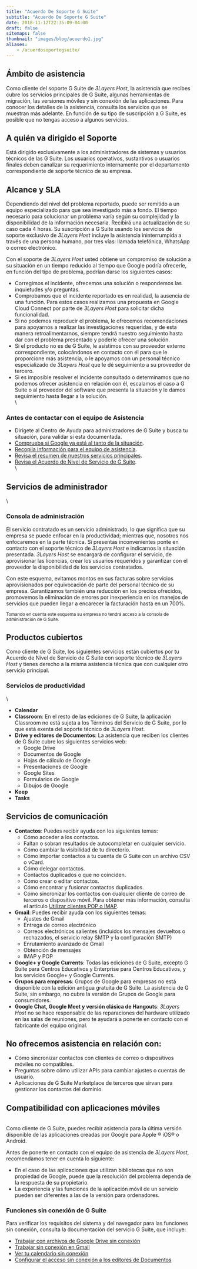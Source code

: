 ```yaml
---
title: "Acuerdo De Soporte G Suite"
subtitle: "Acuerdo De Soporte G Suite"
date: 2018-11-12T22:35:09-04:00
draft: false
sitemaps: false
thumbnail: "images/blog/acuerdo1.jpg"
aliases:
    - /acuerdosoportegsuite/
---
```


## Ámbito de asistencia 

Como cliente del soporte G Suite de *3Layers Host*, la asistencia que recibes cubre los servicios principales de G Suite, algunas herramientas de migración, las versiones móviles y sin conexión de las aplicaciones. Para conocer los detalles de la asistencia, consulta los servicios que se muestran más adelante. En función de su tipo de suscripción a G Suite, es posible que no tengas acceso a algunos servicios.

## A quién va dirigido el Soporte 

Está dirigido exclusivamente a los administradores de sistemas y usuarios técnicos de las G Suite. Los usuarios operativos, sustantivos o usuarios finales deben canalizar su requerimiento internamente por el departamento correspondiente de soporte técnico de su empresa.

## Alcance y SLA 

Dependiendo del nivel del problema reportado, puede ser remitido a un equipo especializado para que sea investigado más a fondo. El tiempo necesario para solucionar un problema varía según su complejidad y la disponibilidad de la información necesaria.  Recibirá una actualización de su caso cada 4 horas.
Su suscripción a G Suite usando los servicios de soporte exclusivo de *3Layers Host* incluye la asistencia ininterrumpida a través de una persona humano, por tres vías: llamada telefónica, WhatsApp o correo electrónico.

Con el soporte de *3Layers Host* usted obtiene un compromiso de solución a su situación en un tiempo reducido al tiempo que Google podría ofrecerle, en función del tipo de problema, podrían darse los siguientes casos:

- Corregimos el incidente, ofrecemos una solución o respondemos las inquietudes y/o preguntas.
- Comprobamos que el incidente reportado es en realidad, la ausencia de una función. Para estos casos realizamos una propuesta en Google Cloud Connect por parte de *3Layers Host* para solicitar dicha funcionalidad.
- Si no podemos reproducir el problema, le ofrecemos recomendaciones para apoyarnos a realizar las investigaciones requeridas, y de esta manera retroalimentarnos, siempre tendrá nuestro seguimiento hasta dar con el problema presentado y poderle ofrecer una solución.
- Si el producto no es de G Suite, le asistimos con su proveedor externo correspondiente, colocándonos en contacto con él para que le proporcione más asistencia, o le apoyamos con un personal técnico especializado de *3Layers Host* que le dé seguimiento a su proveedor de tercero.
- Si es imposible resolver el incidente consultado o determinamos que no podemos ofrecer asistencia en relación con él, escalamos el caso a G Suite o al proveedor del software que presenta la situación y le damos seguimiento hasta llegar a la solución.
\
\

### Antes de contactar con el equipo de Asistencia 

- Dirígete al Centro de Ayuda para administradores de G Suite y busca tu situación, para validar si esta documentada.
- [Comprueba si Google ya está al tanto de la situación](https://support.google.com/a/answer/6166309).
- [Recopila información para el equipo de asistencia](https://support.google.com/a/answer/150591).
- [Revisa el resumen de nuestros servicios principales](https://gsuite.google.com/intl/en/terms/user_features.html).
- [Revisa el Acuerdo de Nivel de Servicio de G Suite](https://gsuite.google.com/terms/sla.html).
\
\

## Servicios de administrador
\

### Consola de administración

El servicio contratado es un servicio administrado, lo que significa que su empresa se puede enfocar en la productividad; mientras que, nosotros nos enfocaremos en la parte técnica. Si presentas inconvenientes ponte en contacto con el soporte técnico de *3Layers Host* e indicarnos la situación presentada. 
*3Layers Host* se encargará de configurar el servicio, de aprovisionar las licencias, crear los usuarios requeridos y garantizar con el proveedor la disponibilidad de los servicios contratados.

Con este esquema, evitamos montos en sus facturas sobre servicios aprovisionados por equivocación de parte del personal técnico de su empresa. Garantizamos también una reducción en los precios ofrecidos, promovemos la eliminación de errores por inexperiencia en los manejos de servicios que pueden llegar a encarecer la facturación hasta en un 700%.

<small> Tomando en cuenta este esquema su empresa no tendrá acceso a la consola de administración de G Suite. </small>

## Productos cubiertos

Como cliente de G Suite, los siguientes servicios están cubiertos por tu Acuerdo de Nivel de Servicio de G Suite con soporte técnico de *3Layers Host* y tienes derecho a la misma asistencia técnica que con cualquier otro servicio principal.

### Servicios de productividad ##
\

* **Calendar**
* **Classroom**: 
En el resto de las ediciones de G Suite, la aplicación Classroom no está sujeta a los Términos del Servicio de G Suite, por lo que está exenta del soporte técnico de *3Layers Host*.
* **Drive y editores de Documentos**:
La asistencia que reciben los clientes de G Suite cubre los siguientes servicios web:
    - Google Drive
    - Documentos de Google
    - Hojas de cálculo de Google
    - Presentaciones de Google
    - Google Sites
    - Formularios de Google
    - Dibujos de Google
* **Keep**
* **Tasks**
    
## Servicios de comunicación

* **Contactos**: Puedes recibir ayuda con los siguientes temas:
    - Cómo acceder a los contactos.
    - Faltan o sobran resultados de autocompletar en cualquier servicio.
    - Cómo cambiar la visibilidad de tu directorio.
    - Cómo importar contactos a tu cuenta de G Suite con un archivo CSV o vCard.
    - Cómo delegar contactos.
    - Contactos duplicados o que no coinciden.
    - Cómo crear o editar contactos.
    - Cómo encontrar y fusionar contactos duplicados.
    - Cómo sincronizar los contactos con cualquier cliente de correo de terceros o dispositivo móvil. Para obtener más información, consulta el artículo [Utilizar clientes POP o IMAP](https://support.google.com/a/answer/12103).
* **Gmail**: Puedes recibir ayuda con los siguientes temas:
    - Ajustes de Gmail
    - Entrega de correo electrónico
    - Correos electrónicos salientes (incluidos los mensajes devueltos o rechazados, el servicio relay SMTP y la configuración SMTP)
    - Enrutamiento avanzado de Gmail
    - Obtención de mensajes
    - IMAP y POP
* **Google+ y Google Currents**: Todas las ediciones de G Suite, excepto G Suite para Centros Educativos y Enterprise para Centros Educativos, y los servicios Google+ y Google Currents.
* **Grupos para empresas**: Grupos de Google para empresas no está disponible con la edición antigua gratuita de G Suite. La asistencia de G Suite, sin embargo, no cubre la versión de Grupos de Google para consumidores.
* **Google Chat, Google Meet y versión clásica de Hangouts**: *3Layers Host* no se hace responsable de las reparaciones del hardware utilizado en las salas de reuniones, pero te ayudará a ponerte en contacto con el fabricante del equipo original.

## No ofrecemos asistencia en relación con:

- Cómo sincronizar contactos con clientes de correo o dispositivos móviles no compatibles.
- Preguntas sobre cómo utilizar APIs para cambiar ajustes o cuentas de usuario.
- Aplicaciones de G Suite Marketplace de terceros que sirvan para gestionar los contactos del dominio.

## Compatibilidad con aplicaciones móviles
\
Como cliente de G Suite, puedes recibir asistencia para la última versión disponible de las aplicaciones creadas por Google para Apple ® iOS® o Android.

Antes de ponerte en contacto con el equipo de asistencia de *3Layers Host*, recomendamos tener en cuenta lo siguiente:

- En el caso de las aplicaciones que utilizan bibliotecas que no son propiedad de Google, puede que la resolución del problema dependa de la respuesta de su propietario.
- La experiencia y las funciones de la aplicación móvil de un servicio pueden ser diferentes a las de la versión para ordenadores.

### Funciones sin conexión de G Suite

Para verificar los requisitos del sistema y del navegador para las funciones sin conexión, consulta la documentación del servicio G Suite, que incluye:

- [Trabajar con archivos de Google Drive sin conexión](https://support.google.com/drive/answer/2375012)
- [Trabajar sin conexión en Gmail](https://support.google.com/a/answer/7684186)
- [Ver tu calendario sin conexión](https://support.google.com/calendar/answer/1340696)
- [Configurar el acceso sin conexión a los editores de Documentos](https://support.google.com/a/answer/1642623)
